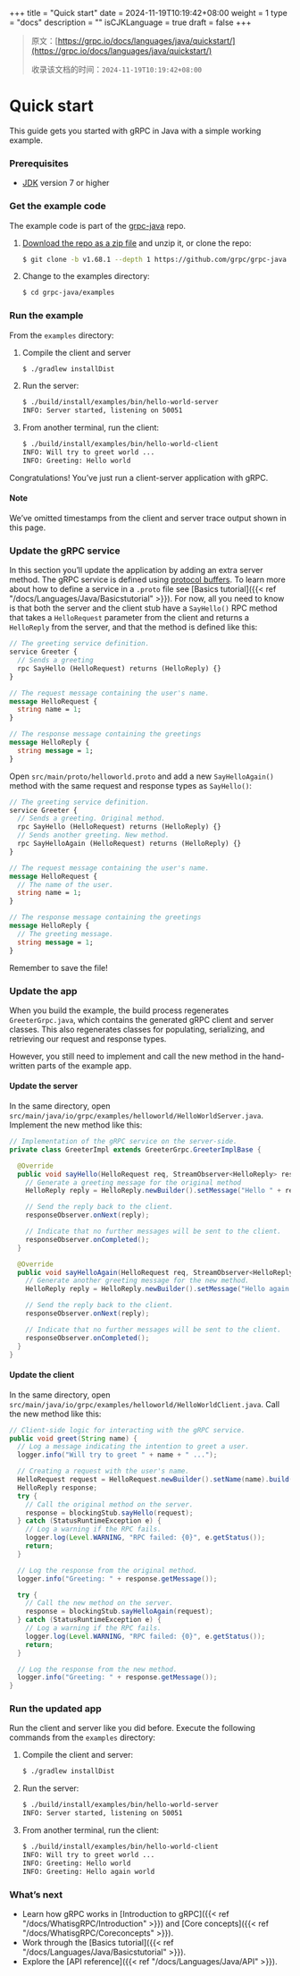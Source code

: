 +++
title = "Quick start"
date = 2024-11-19T10:19:42+08:00
weight = 1
type = "docs"
description = ""
isCJKLanguage = true
draft = false
+++

> 原文：[https://grpc.io/docs/languages/java/quickstart/](https://grpc.io/docs/languages/java/quickstart/)
>
> 收录该文档的时间：`2024-11-19T10:19:42+08:00`

# Quick start

This guide gets you started with gRPC in Java with a simple working example.



### Prerequisites

- [JDK](https://jdk.java.net/) version 7 or higher

### Get the example code

The example code is part of the [grpc-java](https://github.com/grpc/grpc-java) repo.

1. [Download the repo as a zip file](https://github.com/grpc/grpc-java/archive/v1.68.1.zip) and unzip it, or clone the repo:

   ```sh
   $ git clone -b v1.68.1 --depth 1 https://github.com/grpc/grpc-java
   ```

2. Change to the examples directory:

   ```sh
   $ cd grpc-java/examples
   ```

### Run the example

From the `examples` directory:

1. Compile the client and server

   ```sh
   $ ./gradlew installDist
   ```

2. Run the server:

   ```sh
   $ ./build/install/examples/bin/hello-world-server
   INFO: Server started, listening on 50051
   ```

3. From another terminal, run the client:

   ```sh
   $ ./build/install/examples/bin/hello-world-client
   INFO: Will try to greet world ...
   INFO: Greeting: Hello world
   ```

Congratulations! You’ve just run a client-server application with gRPC.

#### Note

We’ve omitted timestamps from the client and server trace output shown in this page.

### Update the gRPC service

In this section you’ll update the application by adding an extra server method. The gRPC service is defined using [protocol buffers](https://developers.google.com/protocol-buffers). To learn more about how to define a service in a `.proto` file see [Basics tutorial]({{< ref "/docs/Languages/Java/Basicstutorial" >}}). For now, all you need to know is that both the server and the client stub have a `SayHello()` RPC method that takes a `HelloRequest` parameter from the client and returns a `HelloReply` from the server, and that the method is defined like this:

```protobuf
// The greeting service definition.
service Greeter {
  // Sends a greeting
  rpc SayHello (HelloRequest) returns (HelloReply) {}
}

// The request message containing the user's name.
message HelloRequest {
  string name = 1;
}

// The response message containing the greetings
message HelloReply {
  string message = 1;
}
```

Open `src/main/proto/helloworld.proto` and add a new `SayHelloAgain()` method with the same request and response types as `SayHello()`:

```protobuf
// The greeting service definition.
service Greeter {
  // Sends a greeting. Original method.
  rpc SayHello (HelloRequest) returns (HelloReply) {}
  // Sends another greeting. New method.
  rpc SayHelloAgain (HelloRequest) returns (HelloReply) {}
}

// The request message containing the user's name.
message HelloRequest {
  // The name of the user.
  string name = 1;
}

// The response message containing the greetings
message HelloReply {
  // The greeting message.
  string message = 1;
}
```

Remember to save the file!

### Update the app

When you build the example, the build process regenerates `GreeterGrpc.java`, which contains the generated gRPC client and server classes. This also regenerates classes for populating, serializing, and retrieving our request and response types.

However, you still need to implement and call the new method in the hand-written parts of the example app.

#### Update the server

In the same directory, open `src/main/java/io/grpc/examples/helloworld/HelloWorldServer.java`. Implement the new method like this:

```java
// Implementation of the gRPC service on the server-side.
private class GreeterImpl extends GreeterGrpc.GreeterImplBase {

  @Override
  public void sayHello(HelloRequest req, StreamObserver<HelloReply> responseObserver) {
    // Generate a greeting message for the original method
    HelloReply reply = HelloReply.newBuilder().setMessage("Hello " + req.getName()).build();

    // Send the reply back to the client.
    responseObserver.onNext(reply);

    // Indicate that no further messages will be sent to the client.
    responseObserver.onCompleted();
  }

  @Override
  public void sayHelloAgain(HelloRequest req, StreamObserver<HelloReply> responseObserver) {
    // Generate another greeting message for the new method.
    HelloReply reply = HelloReply.newBuilder().setMessage("Hello again " + req.getName()).build();

    // Send the reply back to the client.
    responseObserver.onNext(reply);

    // Indicate that no further messages will be sent to the client.
    responseObserver.onCompleted();
  }
}
```

#### Update the client

In the same directory, open `src/main/java/io/grpc/examples/helloworld/HelloWorldClient.java`. Call the new method like this:

```java
// Client-side logic for interacting with the gRPC service.
public void greet(String name) {
  // Log a message indicating the intention to greet a user.
  logger.info("Will try to greet " + name + " ...");

  // Creating a request with the user's name.
  HelloRequest request = HelloRequest.newBuilder().setName(name).build();
  HelloReply response;
  try {
    // Call the original method on the server.
    response = blockingStub.sayHello(request);
  } catch (StatusRuntimeException e) {
    // Log a warning if the RPC fails.
    logger.log(Level.WARNING, "RPC failed: {0}", e.getStatus());
    return;
  }

  // Log the response from the original method.
  logger.info("Greeting: " + response.getMessage());

  try {
    // Call the new method on the server.
    response = blockingStub.sayHelloAgain(request);
  } catch (StatusRuntimeException e) {
    // Log a warning if the RPC fails.
    logger.log(Level.WARNING, "RPC failed: {0}", e.getStatus());
    return;
  }

  // Log the response from the new method.
  logger.info("Greeting: " + response.getMessage());
}
```

### Run the updated app

Run the client and server like you did before. Execute the following commands from the `examples` directory:

1. Compile the client and server:

   ```sh
   $ ./gradlew installDist
   ```

2. Run the server:

   ```sh
   $ ./build/install/examples/bin/hello-world-server
   INFO: Server started, listening on 50051
   ```

3. From another terminal, run the client:

   ```sh
   $ ./build/install/examples/bin/hello-world-client
   INFO: Will try to greet world ...
   INFO: Greeting: Hello world
   INFO: Greeting: Hello again world
   ```

### What’s next

- Learn how gRPC works in [Introduction to gRPC]({{< ref "/docs/WhatisgRPC/Introduction" >}}) and [Core concepts]({{< ref "/docs/WhatisgRPC/Coreconcepts" >}}).
- Work through the [Basics tutorial]({{< ref "/docs/Languages/Java/Basicstutorial" >}}).
- Explore the [API reference]({{< ref "/docs/Languages/Java/API" >}}).
